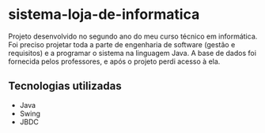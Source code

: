 # sistema-loja-de-informatica
Projeto desenvolvido no segundo ano do meu curso técnico em informática.
Foi preciso projetar toda a parte de engenharia de software (gestão e requisitos) e a programar o sistema na linguagem Java.
A base de dados foi fornecida pelos professores, e após o projeto perdi acesso à ela.

## Tecnologias utilizadas
 - Java
 - Swing
 - JBDC

